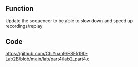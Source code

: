 #
## Function
Update the sequencer to be able to slow down and speed up recordings/replay

## Code
https://github.com/ChiYuan9/ESE5190-Lab2B/blob/main/lab/part4/lab2_part4.c
